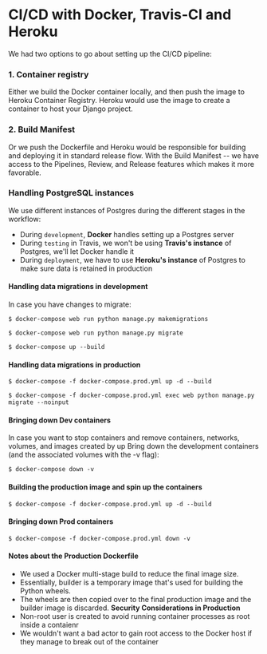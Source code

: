 # CI/CD with Docker, Travis-CI and Heroku
We had two options to go about setting up the CI/CD pipeline: 
### 1. Container registry
Either we build the Docker container locally, and then push the image to Heroku Container Registry. Heroku would use the image to create a container to host your Django project.

### 2. Build Manifest
Or we push the Dockerfile and Heroku would be responsible for building and deploying it in standard release flow.
With the Build Manifest -- we have access to the Pipelines, Review, and Release features which makes it more favorable. 

### Handling PostgreSQL instances
We use different instances of Postgres during the different stages in the workflow:

- During `development`, **Docker** handles setting up a Postgres server
- During `testing` in Travis, we won't be using **Travis's instance** of Postgres, we'll let Docker handle it
- During `deployment`, we have to use **Heroku's instance** of Postgres to make sure data is retained in production

#### Handling data migrations in development

In case you have changes to migrate:
```
$ docker-compose web run python manage.py makemigrations

$ docker-compose web run python manage.py migrate

$ docker-compose up --build
```

#### Handling data migrations in production
```
$ docker-compose -f docker-compose.prod.yml up -d --build

$ docker-compose -f docker-compose.prod.yml exec web python manage.py migrate --noinput
```

#### Bringing down Dev containers
In case you want to stop containers and remove containers, networks, volumes, and images created by up
Bring down the development containers (and the associated volumes with the -v flag):
```
$ docker-compose down -v
```

#### Building the production image and spin up the containers
```
$ docker-compose -f docker-compose.prod.yml up -d --build
```

#### Bringing down Prod containers
```
$ docker-compose -f docker-compose.prod.yml down -v
```

#### Notes about the Production Dockerfile
- We used a Docker multi-stage build to reduce the final image size. 
- Essentially, builder is a temporary image that's used for building the Python wheels. 
- The wheels are then copied over to the final production image and the builder image is discarded.
**Security Considerations in Production**
- Non-root user is created to avoid running container processes as root inside a contaienr
- We wouldn't want a bad actor to gain root access to the Docker host if they manage to break out of the container